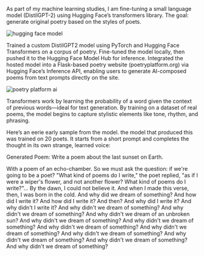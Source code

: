 As part of my machine learning studies, I am fine-tuning a small language model (DistilGPT-2) using Hugging Face’s transformers library. The goal: generate original poetry based on the styles of poets.

![hugging face model](https://github.com/user-attachments/assets/19899951-5fd9-4aae-a3d9-e78055822dd4)

Trained a custom DistilGPT2 model using PyTorch and Hugging Face Transformers on a corpus of poetry. Fine-tuned the model locally, then pushed it to the Hugging Face Model Hub for inference. Integrated the hosted model into a Flask-based poetry website (poetryplatform.org) via Hugging Face’s Inference API, enabling users to generate AI-composed poems from text prompts directly on the site.

![poetry platform ai](https://github.com/user-attachments/assets/d14cbb9a-511b-4fff-878d-45db309e00f6)

Transformers work by learning the probability of a word given the context of previous words—ideal for text generation. By training on a dataset of real poems, the model begins to capture stylistic elements like tone, rhythm, and phrasing.

Here’s an eerie early sample from the model. the model that produced this was trained on 20 poets. It starts from a short prompt and completes the thought in its own strange, learned voice:


Generated Poem:
 Write a poem about the last sunset on Earth.
 
 With a poem of an echo-chamber.
So we must ask the question: if we're going to be a poet?
"What kind of poems do I write," the poet replied, "as if I were a wiper's flower, and not another flower? What kind of poems do I write?"...
By the dawn, I could not believe it.
And when I made this verse, then, I was born in the cold.
And why did we dream of something?
And how did I write it?
And how did I write it?
And then?
And why did I write it?
And why didn't I write it?
And why didn't we dream of something?
And why didn't we dream of something?
And why didn't we dream of an unbroken sun?
And why didn't we dream of something?
And why didn't we dream of something?
And why didn't we dream of something?
And why didn't we dream of something?
And why didn't we dream of something?
And why didn't we dream of something?
And why didn't we dream of something?
And why didn't we dream of something?
